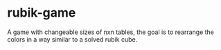 # rubik-game
A game with changeable sizes of nxn tables, the goal is to rearrange the colors in a way similar to a solved rubik cube.
